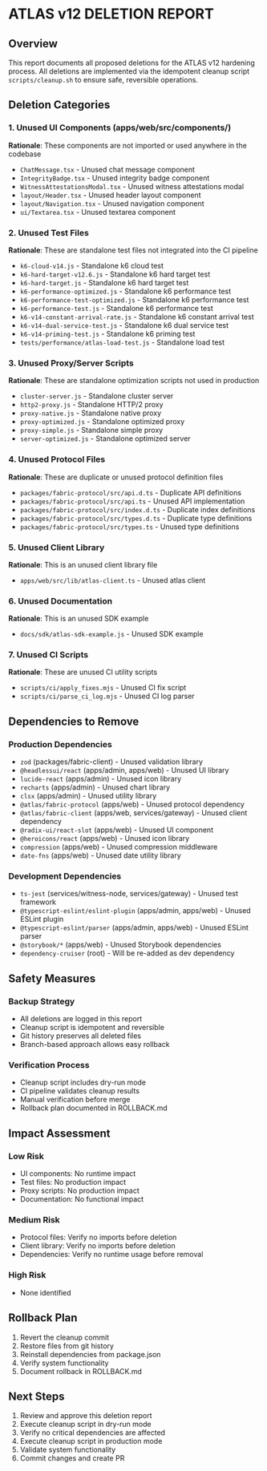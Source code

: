 # ATLAS v12 DELETION REPORT

## Overview
This report documents all proposed deletions for the ATLAS v12 hardening process. All deletions are implemented via the idempotent cleanup script `scripts/cleanup.sh` to ensure safe, reversible operations.

## Deletion Categories

### 1. Unused UI Components (apps/web/src/components/)
**Rationale**: These components are not imported or used anywhere in the codebase
- `ChatMessage.tsx` - Unused chat message component
- `IntegrityBadge.tsx` - Unused integrity badge component  
- `WitnessAttestationsModal.tsx` - Unused witness attestations modal
- `layout/Header.tsx` - Unused header layout component
- `layout/Navigation.tsx` - Unused navigation component
- `ui/Textarea.tsx` - Unused textarea component

### 2. Unused Test Files
**Rationale**: These are standalone test files not integrated into the CI pipeline
- `k6-cloud-v14.js` - Standalone k6 cloud test
- `k6-hard-target-v12.6.js` - Standalone k6 hard target test
- `k6-hard-target.js` - Standalone k6 hard target test
- `k6-performance-optimized.js` - Standalone k6 performance test
- `k6-performance-test-optimized.js` - Standalone k6 performance test
- `k6-performance-test.js` - Standalone k6 performance test
- `k6-v14-constant-arrival-rate.js` - Standalone k6 constant arrival test
- `k6-v14-dual-service-test.js` - Standalone k6 dual service test
- `k6-v14-priming-test.js` - Standalone k6 priming test
- `tests/performance/atlas-load-test.js` - Standalone load test

### 3. Unused Proxy/Server Scripts
**Rationale**: These are standalone optimization scripts not used in production
- `cluster-server.js` - Standalone cluster server
- `http2-proxy.js` - Standalone HTTP/2 proxy
- `proxy-native.js` - Standalone native proxy
- `proxy-optimized.js` - Standalone optimized proxy
- `proxy-simple.js` - Standalone simple proxy
- `server-optimized.js` - Standalone optimized server

### 4. Unused Protocol Files
**Rationale**: These are duplicate or unused protocol definition files
- `packages/fabric-protocol/src/api.d.ts` - Duplicate API definitions
- `packages/fabric-protocol/src/api.ts` - Unused API implementation
- `packages/fabric-protocol/src/index.d.ts` - Duplicate index definitions
- `packages/fabric-protocol/src/types.d.ts` - Duplicate type definitions
- `packages/fabric-protocol/src/types.ts` - Unused type definitions

### 5. Unused Client Library
**Rationale**: This is an unused client library file
- `apps/web/src/lib/atlas-client.ts` - Unused atlas client

### 6. Unused Documentation
**Rationale**: This is an unused SDK example
- `docs/sdk/atlas-sdk-example.js` - Unused SDK example

### 7. Unused CI Scripts
**Rationale**: These are unused CI utility scripts
- `scripts/ci/apply_fixes.mjs` - Unused CI fix script
- `scripts/ci/parse_ci_log.mjs` - Unused CI log parser

## Dependencies to Remove

### Production Dependencies
- `zod` (packages/fabric-client) - Unused validation library
- `@headlessui/react` (apps/admin, apps/web) - Unused UI library
- `lucide-react` (apps/admin) - Unused icon library
- `recharts` (apps/admin) - Unused chart library
- `clsx` (apps/admin) - Unused utility library
- `@atlas/fabric-protocol` (apps/web) - Unused protocol dependency
- `@atlas/fabric-client` (apps/web, services/gateway) - Unused client dependency
- `@radix-ui/react-slot` (apps/web) - Unused UI component
- `@heroicons/react` (apps/web) - Unused icon library
- `compression` (apps/web) - Unused compression middleware
- `date-fns` (apps/web) - Unused date utility library

### Development Dependencies
- `ts-jest` (services/witness-node, services/gateway) - Unused test framework
- `@typescript-eslint/eslint-plugin` (apps/admin, apps/web) - Unused ESLint plugin
- `@typescript-eslint/parser` (apps/admin, apps/web) - Unused ESLint parser
- `@storybook/*` (apps/web) - Unused Storybook dependencies
- `dependency-cruiser` (root) - Will be re-added as dev dependency

## Safety Measures

### Backup Strategy
- All deletions are logged in this report
- Cleanup script is idempotent and reversible
- Git history preserves all deleted files
- Branch-based approach allows easy rollback

### Verification Process
- Cleanup script includes dry-run mode
- CI pipeline validates cleanup results
- Manual verification before merge
- Rollback plan documented in ROLLBACK.md

## Impact Assessment

### Low Risk
- UI components: No runtime impact
- Test files: No production impact
- Proxy scripts: No production impact
- Documentation: No functional impact

### Medium Risk
- Protocol files: Verify no imports before deletion
- Client library: Verify no imports before deletion
- Dependencies: Verify no runtime usage before removal

### High Risk
- None identified

## Rollback Plan
1. Revert the cleanup commit
2. Restore files from git history
3. Reinstall dependencies from package.json
4. Verify system functionality
5. Document rollback in ROLLBACK.md

## Next Steps
1. Review and approve this deletion report
2. Execute cleanup script in dry-run mode
3. Verify no critical dependencies are affected
4. Execute cleanup script in production mode
5. Validate system functionality
6. Commit changes and create PR
